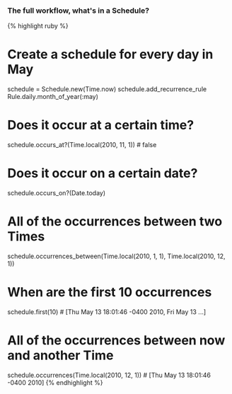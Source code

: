 ### The full workflow, what's in a Schedule?

{% highlight ruby %}
# Create a schedule for every day in May
schedule = Schedule.new(Time.now)
schedule.add_recurrence_rule Rule.daily.month_of_year(:may)

# Does it occur at a certain time?
schedule.occurs_at?(Time.local(2010, 11, 1)) # false

# Does it occur on a certain date?
schedule.occurs_on?(Date.today)

# All of the occurrences between two Times
schedule.occurrences_between(Time.local(2010, 1, 1), Time.local(2010, 12, 1))

# When are the first 10 occurrences
schedule.first(10) # [Thu May 13 18:01:46 -0400 2010, Fri May 13 ...]

# All of the occurrences between now and another Time
schedule.occurrences(Time.local(2010, 12, 1)) # [Thu May 13 18:01:46 -0400 2010]
{% endhighlight %}